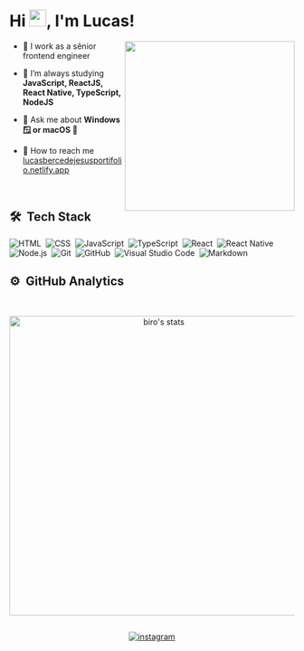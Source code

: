 
<h1 align="left">Hi <img src="https://raw.githubusercontent.com/kaueMarques/kaueMarques/master/hi.gif" width="30px">, I'm Lucas!</h1>

<img align="right" width="300em" height="300em" src="https://github.com/birobirobiro/birobirobiro/blob/master/animation_500_kv8i962g.gif?raw=true"/>

- 🔭  I work as a sênior frontend engineer

- 🌱  I’m always studying **JavaScript, ReactJS, React Native, TypeScript, NodeJS**

- 💬  Ask me about **Windows 🪟 or macOS 🍎**

- 🚀  How to reach me  [lucasbercedejesusportifolio.netlify.app](https://lucasbercedejesusportifolio.netlify.app/)

<br>

## 🛠 &nbsp;Tech Stack

![HTML](https://img.shields.io/badge/-HTML-05122A?style=flat&logo=HTML5)&nbsp;
![CSS](https://img.shields.io/badge/-CSS-05122A?style=flat&logo=CSS3&logoColor=1572B6)&nbsp;
![JavaScript](https://img.shields.io/badge/-JavaScript-05122A?style=flat&logo=javascript)&nbsp;
![TypeScript](https://img.shields.io/badge/-TypeScript-05122A?style=flat&logo=typescript)&nbsp;
![React](https://img.shields.io/badge/-React-05122A?style=flat&logo=react)&nbsp;
![React Native](https://img.shields.io/badge/-React%20Native-05122A?style=flat&logo=react)&nbsp;
![Node.js](https://img.shields.io/badge/-Node.js-05122A?style=flat&logo=node.js)&nbsp;
![Git](https://img.shields.io/badge/-Git-05122A?style=flat&logo=git)&nbsp;
![GitHub](https://img.shields.io/badge/-GitHub-05122A?style=flat&logo=github)&nbsp;
![Visual Studio Code](https://img.shields.io/badge/-VS%20Code-05122A?style=flat&logo=visual-studio-code&logoColor=007ACC)&nbsp;
![Markdown](https://img.shields.io/badge/-Markdown-05122A?style=flat&logo=markdown)&nbsp;

## ⚙️ &nbsp;GitHub Analytics
<br>

<p align="center">
<img width="530em" src="https://github-readme-stats.vercel.app/api?username=LucasBerce71&show_icons=true&theme=nightowl" alt="biro's stats"/>
</p>

##

<p align="center">
  <a href="https://instagram.com/lucas_berce_71" target="_blank">
 <img align="center" src="https://img.shields.io/badge/-lucas_berce_71-05122A?style=flat&logo=instagram" alt="instagram"/>
</a>
</p>
